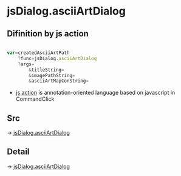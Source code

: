 # jsDialog.asciiArtDialog

## Difinition by js action

```js.js

var=createdAsciiArtPath
	?func=jsDialog.asciiArtDialog
	?args=
		&titleString=
		&imagePathString=
		&asciiArtMapConString=
```

- [js action]() is annotation-oriented language based on javascript in CommandClick

## Src

-> [jsDialog.asciiArtDialog](https://github.com/puutaro/CommandClick/blob/master/app/src/main/java/com/puutaro/commandclick/fragment_lib/terminal_fragment/js_interface/dialog/JsDialog.kt#L298)

## Detail

-> [jsDialog.asciiArtDialog](https://github.com/puutaro/CommandClick/blob/master/md/developer/js_interface/details/dialog/JsDialog/asciiArtDialog.md)
